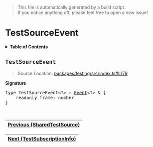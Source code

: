 > This file is automatically generated by a build script.<br>If you notice anything off, please feel free to open a new issue!

# TestSourceEvent

<details><summary><b>Table of Contents</b></summary><br>

1. [<code>TestSourceEvent</code>](#TestSourceEvent)</details>

## <a name="TestSourceEvent"></a><code>TestSourceEvent</code>

> Source Location: [packages\/testing\/src\/index.ts#L179](..\/..\/packages\/testing\/src\/index.ts#L179)

<b>Signature</b>

<pre>type TestSourceEvent&lt;T&gt; = <a href="../01-api-basics/01-Event.md#Event">Event</a>&lt;T&gt; & {<br>    readonly frame: number<br>}</pre><br>

| [Previous \(SharedTestSource\)](01-SharedTestSource.md#readme) |
| --- |

<div align="right">

| [Next \(TestSubscriptionInfo\)](03-TestSubscriptionInfo.md#readme) |
| --- |
</div>
